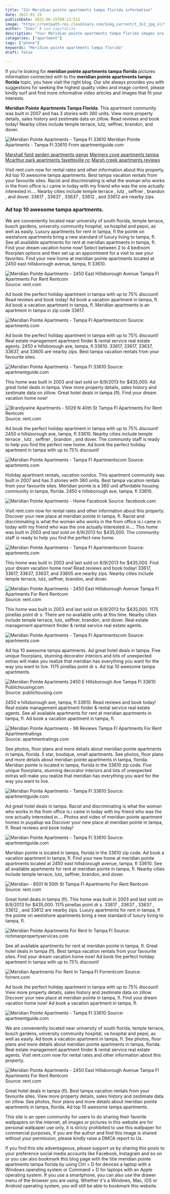 ```yaml
---
title: "22+ Meridian pointe apartments tampa florida information"
date: 2022-01-19
publishDate: 2022-06-15T09:13:51Z
image: "https://rentpath-res.cloudinary.com/$img_current/t_3x2_jpg_xl/t_unpaid/22874dfa2d06d559a4cdfbf91ce42ad8"
author: "Ines" # use capitalize
description: "Your Meridian pointe apartments tampa florida images are ready. Meridian pointe apartments tampa florida are a topic that is being searched for and liked by netizens today. You can Find and Download the Meridian pointe apartments tampa florida files here. Get all free photos."
categories: ["apartment"]
tags: ["phone"]
keywords: "Meridian pointe apartments tampa florida"
draft: false

---
```


If you're looking for **meridian pointe apartments tampa florida** pictures information connected with to the **meridian pointe apartments tampa florida** topic, you have visit the right  blog.  Our site always  provides you with  suggestions  for seeking  the highest  quality video and image  content, please kindly surf and find more informative video articles and images  that fit your interests.

**Meridian Pointe Apartments Tampa Florida**. This apartment community was built in 2007 and has 3 stories with 360 units. View more property details, sales history and zestimate data on zillow. Read reviews and book today! Nearby cities include temple terrace, lutz, seffner, brandon, and dover.

![Meridian Pointe Apartments - Tampa Fl 33610](https://rentpath-res.cloudinary.com/$img_current/t_3x2_jpg_xl/6c1e40a178a50a2df29103a1fb8065e7 "Meridian Pointe Apartments - Tampa Fl 33610")
Meridian Pointe Apartments - Tampa Fl 33610 From apartmentguide.com

[Marshall field garden apartments gangs](/marshall-field-garden-apartments-gangs/)
[Mariners cove apartments tampa](/mariners-cove-apartments-tampa/)
[Mcarthur park apartments fayetteville nc](/mcarthur-park-apartments-fayetteville-nc/)
[Marsh creek apartments reviews](/marsh-creek-apartments-reviews/)

Visit rent.com now for rental rates and other information about this property. Ad top 10 awesome tampa apartments. Best tampa vacation rentals from your favourite sites. Racist and discriminating is what the woman who works in the from office is.i came in today with my friend who was the one actually interested in…. Nearby cities include temple terrace , lutz , seffner , brandon , and dover. 33617 , 33637 , 33637 , 33612 , and 33612 are nearby zips.

### Ad top 10 awesome tampa apartments.

We are conveniently located near university of south florida, temple terrace, busch gardens, university community hospital, va hospital and pepsi, as well as easily. Luxury apartments for rent in tampa, fl the pointe on westshore apartments bring a new standard of luxury living to tampa, fl. See all available apartments for rent at meridian apartments in tampa, fl. Find your dream vacation home now! Select between 2 to 4 bedroom floorplan options and then set up an appointment for a visit to see your favorites. Find your new home at meridian pointe apartments located at 2450 east hillsborough avenue, tampa, fl 33610.


![Meridian Pointe Apartments - 2450 East Hillsborough Avenue Tampa Fl Apartments For Rent Rentcom](https://rentpath-res.cloudinary.com/$img_current/t_3x2_jpg_xl/t_unpaid/7e68f3bb2b91256f615125d6426c0bd1 "Meridian Pointe Apartments - 2450 East Hillsborough Avenue Tampa Fl Apartments For Rent Rentcom")
Source: rent.com

Ad book the perfect holiday apartment in tampa with up to 75% discount! Read reviews and book today! Ad book a vacation apartment in tampa, fl. Ad book a vacation apartment in tampa, fl. Meridian apartments is an apartment in tampa in zip code 33617.

![Meridian Pointe Apartments - Tampa Fl Apartmentscom](https://images1.apartments.com/i2/N1u9eCqzXR-cq2LMdn4LBrPR7QKWdzWVr66RmwwvIVM/117/meridian-pointe-tampa-fl-the-palm.jpg "Meridian Pointe Apartments - Tampa Fl Apartmentscom")
Source: apartments.com

Ad book the perfect holiday apartment in tampa with up to 75% discount! Real estate management apartment finder &amp; rental service real estate agents. 2450 e hillsborough ave, tampa, fl 33610. 33617, 33617, 33637, 33637, and 33605 are nearby zips. Best tampa vacation rentals from your favourite sites.

![Meridian Pointe Apartments - Tampa Fl 33610](https://rentpath-res.cloudinary.com/$img_current/t_3x2_jpg_xl/19e38133d9bb053ec84fdcb6eecb3ec1 "Meridian Pointe Apartments - Tampa Fl 33610")
Source: apartmentguide.com

This home was built in 2003 and last sold on 8/9/2013 for $435,000. Ad great hotel deals in tampa. View more property details, sales history and zestimate data on zillow. Great hotel deals in tampa (fl). Find your dream vacation home now!

![Brandywine Apartments - 5029 N 40th St Tampa Fl Apartments For Rent Rentcom](https://rentpath-res.cloudinary.com/$img_current/t_3x2_jpg_xl/t_unpaid/51d9e27e8127fa7dda85b50d5af2e6f1 "Brandywine Apartments - 5029 N 40th St Tampa Fl Apartments For Rent Rentcom")
Source: rent.com

Ad book the perfect holiday apartment in tampa with up to 75% discount! 2450 e hillsborough ave, tampa, fl 33610. Nearby cities include temple terrace , lutz , seffner , brandon , and dover. The community staff is ready to help you find the perfect new home. Ad book the perfect holiday apartment in tampa with up to 75% discount!

![Meridian Pointe Apartments - Tampa Fl Apartmentscom](https://images1.apartments.com/i2/TL7z4_1PjrLVVQSOBOQx4V_IOHJl-LuuiNyJW04-Ql0/117/meridian-pointe-tampa-fl-the-sands.jpg "Meridian Pointe Apartments - Tampa Fl Apartmentscom")
Source: apartments.com

Holiday apartment rentals, vacation condos. This apartment community was built in 2007 and has 3 stories with 360 units. Best tampa vacation rentals from your favourite sites. Meridian pointe is a 360 unit affordable housing community in tampa, florida. 2450 e hillsborough ave, tampa, fl 33610.

![Meridian Pointe Apartments - Home Facebook](https://lookaside.fbsbx.com/lookaside/crawler/media/?media_id=2605586852809777 "Meridian Pointe Apartments - Home Facebook")
Source: facebook.com

Visit rent.com now for rental rates and other information about this property. Discover your new place at meridian pointe in tampa, fl. Racist and discriminating is what the woman who works in the from office is.i came in today with my friend who was the one actually interested in…. This home was built in 2003 and last sold on 8/9/2013 for $435,000. The community staff is ready to help you find the perfect new home.

![Meridian Pointe Apartments - Tampa Fl Apartmentscom](https://images1.apartments.com/i2/lzpdHsk5RP1m0LngtsIWpOkIWhby1ZomY8jkzDg9PZ0/117/meridian-pointe-tampa-fl-the-cypress.jpg "Meridian Pointe Apartments - Tampa Fl Apartmentscom")
Source: apartments.com

This home was built in 2003 and last sold on 8/9/2013 for $435,000. Find your dream vacation home now! Read reviews and book today! 33617, 33617, 33637, 33637, and 33605 are nearby zips. Nearby cities include temple terrace, lutz, seffner, brandon, and dover.

![Meridian Pointe Apartments - 2450 East Hillsborough Avenue Tampa Fl Apartments For Rent Rentcom](https://rentpath-res.cloudinary.com/$img_current/t_3x2_jpg_xl/t_unpaid/a647ea3e5e888048e08e04c960bc829b "Meridian Pointe Apartments - 2450 East Hillsborough Avenue Tampa Fl Apartments For Rent Rentcom")
Source: rent.com

This home was built in 2003 and last sold on 8/9/2013 for $435,000. 1175 pinellas point dr s. There are no available units at this time. Nearby cities include temple terrace, lutz, seffner, brandon, and dover. Real estate management apartment finder &amp; rental service real estate agents.

![Meridian Pointe Apartments - Tampa Fl Apartmentscom](https://images1.apartments.com/i2/YShHD5J11cqrKpbLijQ0nNASZ1gr7C3OKf94h49mYDQ/111/meridian-pointe-tampa-fl-primary-photo.jpg "Meridian Pointe Apartments - Tampa Fl Apartmentscom")
Source: apartments.com

Ad top 10 awesome tampa apartments. Ad great hotel deals in tampa. Five unique floorplans, stunning decorator interiors and lots of unexpected extras will make you realize that meridian has everything you want for the way you want to live. 1175 pinellas point dr s. Ad top 10 awesome tampa apartments.

![Meridian Pointe Apartments 2450 E Hillsborough Ave Tampa Fl 33610 Publichousingcom](https://www.publichousing.com/gallery/191657_FL-Meridian_Pointe_Apartments_bsy.jpg "Meridian Pointe Apartments 2450 E Hillsborough Ave Tampa Fl 33610 Publichousingcom")
Source: publichousing.com

2450 e hillsborough ave, tampa, fl 33610. Read reviews and book today! Real estate management apartment finder &amp; rental service real estate agents. See all available apartments for rent at meridian apartments in tampa, fl. Ad book a vacation apartment in tampa, fl.

![Meridian Pointe Apartments - 96 Reviews Tampa Fl Apartments For Rent Apartmentratings](https://cimg8.ibsrv.net/ibimg/www.apartmentratings.com/650x350_85-1/i/3/p/I3PbDsd4-ne.jpg "Meridian Pointe Apartments - 96 Reviews Tampa Fl Apartments For Rent Apartmentratings")
Source: apartmentratings.com

See photos, floor plans and more details about meridian pointe apartments in tampa, florida. 5 star, boutique, small apartments. See photos, floor plans and more details about meridian pointe apartments in tampa, florida. Meridian pointe is located in tampa, florida in the 33610 zip code. Five unique floorplans, stunning decorator interiors and lots of unexpected extras will make you realize that meridian has everything you want for the way you want to live.

![Meridian Pointe Apartments - Tampa Fl 33610](https://rentpath-res.cloudinary.com/$img_current/t_3x2_jpg_xl/37cb4b0188117afaad20f48d65a0983a "Meridian Pointe Apartments - Tampa Fl 33610")
Source: apartmentguide.com

Ad great hotel deals in tampa. Racist and discriminating is what the woman who works in the from office is.i came in today with my friend who was the one actually interested in…. Photos and video of meridian pointe apartment homes in puyallup wa Discover your new place at meridian pointe in tampa, fl. Read reviews and book today!

![Meridian Pointe Apartments - Tampa Fl 33610](https://rentpath-res.cloudinary.com/$img_current/t_3x2_jpg_xl/0f49fa4cd50abb7045e165b93a6c2cd1 "Meridian Pointe Apartments - Tampa Fl 33610")
Source: apartmentguide.com

Meridian pointe is located in tampa, florida in the 33610 zip code. Ad book a vacation apartment in tampa, fl. Find your new home at meridian pointe apartments located at 2450 east hillsborough avenue, tampa, fl 33610. See all available apartments for rent at meridian pointe in tampa, fl. Nearby cities include temple terrace, lutz, seffner, brandon, and dover.

![Meridian - 8501 N 50th St Tampa Fl Apartments For Rent Rentcom](https://rentpath-res.cloudinary.com/$img_current/t_3x2_jpg_xl/c13ff4d5cfe514729ea1e713cb193ba6 "Meridian - 8501 N 50th St Tampa Fl Apartments For Rent Rentcom")
Source: rent.com

Great hotel deals in tampa (fl). This home was built in 2003 and last sold on 8/9/2013 for $435,000. 1175 pinellas point dr s. 33617 , 33637 , 33637 , 33612 , and 33612 are nearby zips. Luxury apartments for rent in tampa, fl the pointe on westshore apartments bring a new standard of luxury living to tampa, fl.

![Meridian Pointe Apartments For Rent In Tampa Fl](https://richmanpropertyservices.com/wp-content/uploads/2019/08/Crescent-Crossing-exterior.jpg "Meridian Pointe Apartments For Rent In Tampa Fl")
Source: richmanpropertyservices.com

See all available apartments for rent at meridian pointe in tampa, fl. Great hotel deals in tampa (fl). Best tampa vacation rentals from your favourite sites. Find your dream vacation home now! Ad book the perfect holiday apartment in tampa with up to 75% discount!

![Meridian Apartments For Rent In Tampa Fl Forrentcom](https://images1.forrent.com/i2/VWhTigIk_vX0-36XZ9ksExkA7a6n5_mgfEzM9tvvRuA/112/image.jpg "Meridian Apartments For Rent In Tampa Fl Forrentcom")
Source: forrent.com

Ad book the perfect holiday apartment in tampa with up to 75% discount! View more property details, sales history and zestimate data on zillow. Discover your new place at meridian pointe in tampa, fl. Find your dream vacation home now! Ad book a vacation apartment in tampa, fl.

![Meridian Pointe Apartments - Tampa Fl 33610](https://rentpath-res.cloudinary.com/$img_current/t_3x2_jpg_xl/644d9ca58a8791b9fb6a440136d9650a "Meridian Pointe Apartments - Tampa Fl 33610")
Source: apartmentguide.com

We are conveniently located near university of south florida, temple terrace, busch gardens, university community hospital, va hospital and pepsi, as well as easily. Ad book a vacation apartment in tampa, fl. See photos, floor plans and more details about meridian pointe apartments in tampa, florida. Real estate management apartment finder &amp; rental service real estate agents. Visit rent.com now for rental rates and other information about this property.

![Meridian Pointe Apartments - 2450 East Hillsborough Avenue Tampa Fl Apartments For Rent Rentcom](https://rentpath-res.cloudinary.com/$img_current/t_3x2_jpg_xl/t_unpaid/22874dfa2d06d559a4cdfbf91ce42ad8 "Meridian Pointe Apartments - 2450 East Hillsborough Avenue Tampa Fl Apartments For Rent Rentcom")
Source: rent.com

Great hotel deals in tampa (fl). Best tampa vacation rentals from your favourite sites. View more property details, sales history and zestimate data on zillow. See photos, floor plans and more details about meridian pointe apartments in tampa, florida. Ad top 10 awesome tampa apartments.

This site is an open community for users to do sharing their favorite wallpapers on the internet, all images or pictures in this website are for personal wallpaper use only, it is stricly prohibited to use this wallpaper for commercial purposes, if you are the author and find this image is shared without your permission, please kindly raise a DMCA report to Us.

If you find this site adventageous, please support us by sharing this posts to your preference social media accounts like Facebook, Instagram and so on or you can also bookmark this blog page with the title meridian pointe apartments tampa florida by using Ctrl + D for devices a laptop with a Windows operating system or Command + D for laptops with an Apple operating system. If you use a smartphone, you can also use the drawer menu of the browser you are using. Whether it's a Windows, Mac, iOS or Android operating system, you will still be able to bookmark this website.
